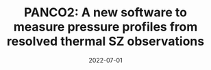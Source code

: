 ---
title: "PANCO2: A new software to measure pressure profiles from resolved thermal SZ observations"
collection: publications
permalink: /publication/2022-07-01-PANCO2-A-new-software-to-measure-pressure-profiles-from-resolved-thermal-SZ-observations
date: 2022-07-01
venue: 'In the proceedings of mm Universe @ NIKA2 - Observing the mm Universe with the NIKA2 Camera'
citation: ' F. {K{\&apos;e}ruzor{\&apos;e}},  E. {Artis},  J. {Mac{\&apos;\i}as-P{\&apos;e}rez},  F. {Mayet},  M. {Mu{\~n}oz-Echeverr{\&apos;\i}a},  L. {Perotto},  F. {Ruppin}, &quot;PANCO2: A new software to measure pressure profiles from resolved thermal SZ observations.&quot; In the proceedings of mm Universe @ NIKA2 - Observing the mm Universe with the NIKA2 Camera, 2022.'
---